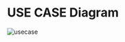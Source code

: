 # USE CASE Diagram 
![usecase](https://user-images.githubusercontent.com/42562641/157808394-f7c70346-51a8-4248-837e-07dd47ea6a81.jpg)